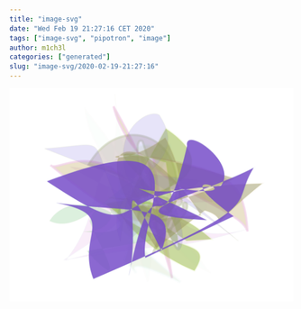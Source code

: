 ```yaml
---
title: "image-svg"
date: "Wed Feb 19 21:27:16 CET 2020"
tags: ["image-svg", "pipotron", "image"]
author: m1ch3l
categories: ["generated"]
slug: "image-svg/2020-02-19-21:27:16"
---
```


![](image.svg)
